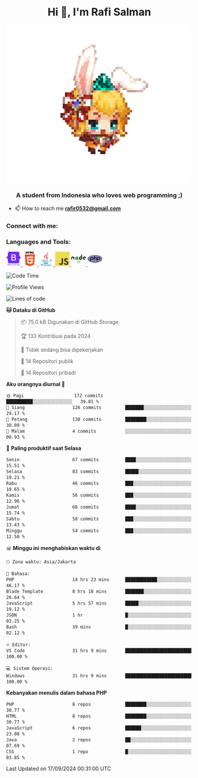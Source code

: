 <h1 align="center">Hi 👋, I'm Rafi Salman</h1>
<img src="img/lp.gif" /> 
<h3 align="center">A student from Indonesia who loves web programming ;)</h3>

- 📫 How to reach me **rafir0532@gmail.com**

<h3 align="left">Connect with me:</h3>
<p align="left">
</p>

<h3 align="left">Languages and Tools:</h3>
<p align="left"> <a href="https://getbootstrap.com" target="_blank" rel="noreferrer"> <img src="https://raw.githubusercontent.com/devicons/devicon/master/icons/bootstrap/bootstrap-plain-wordmark.svg" alt="bootstrap" width="40" height="40"/> </a> <a href="https://www.w3.org/html/" target="_blank" rel="noreferrer"> <img src="https://raw.githubusercontent.com/devicons/devicon/master/icons/html5/html5-original-wordmark.svg" alt="html5" width="40" height="40"/> </a> <a href="https://www.java.com" target="_blank" rel="noreferrer"> <img src="https://raw.githubusercontent.com/devicons/devicon/master/icons/java/java-original.svg" alt="java" width="40" height="40"/> </a> <a href="https://developer.mozilla.org/en-US/docs/Web/JavaScript" target="_blank" rel="noreferrer"> <img src="https://raw.githubusercontent.com/devicons/devicon/master/icons/javascript/javascript-original.svg" alt="javascript" width="40" height="40"/> </a> <a href="https://nodejs.org" target="_blank" rel="noreferrer"> <img src="https://raw.githubusercontent.com/devicons/devicon/master/icons/nodejs/nodejs-original-wordmark.svg" alt="nodejs" width="40" height="40"/> </a> <a href="https://www.php.net" target="_blank" rel="noreferrer"> <img src="https://raw.githubusercontent.com/devicons/devicon/master/icons/php/php-original.svg" alt="php" width="40" height="40"/> </a> </p>

<!--START_SECTION:waka-->
![Code Time](http://img.shields.io/badge/Code%20Time-140%20hrs%2028%20mins-blue)

![Profile Views](http://img.shields.io/badge/Profil%20dilihat-1-blue)

![Lines of code](https://img.shields.io/badge/Sejak%20Hello%20World%20aku%20telah%20menulis-805.0%20thousand%20baris%20kode-blue)

**🐱 Dataku di GitHub** 

> 📦 75.0 kB Digunakan di GitHub Storage 
 > 
> 🏆 133 Kontribusi pada 2024
 > 
> 🚫 Tidak sedang bisa dipekerjakan
 > 
> 📜 14 Repositori publik 
 > 
> 🔑 14 Repositori pribadi 
 > 
**Aku orangnya diurnal 🐤** 

```text
🌞 Pagi                   172 commits         ██████████░░░░░░░░░░░░░░░   39.81 % 
🌆 Siang                  126 commits         ███████░░░░░░░░░░░░░░░░░░   29.17 % 
🌃 Petang                 130 commits         ████████░░░░░░░░░░░░░░░░░   30.09 % 
🌙 Malam                  4 commits           ░░░░░░░░░░░░░░░░░░░░░░░░░   00.93 % 
```
📅 **Paling produktif saat Selasa** 

```text
Senin                    67 commits          ████░░░░░░░░░░░░░░░░░░░░░   15.51 % 
Selasa                   83 commits          █████░░░░░░░░░░░░░░░░░░░░   19.21 % 
Rabu                     46 commits          ███░░░░░░░░░░░░░░░░░░░░░░   10.65 % 
Kamis                    56 commits          ███░░░░░░░░░░░░░░░░░░░░░░   12.96 % 
Jumat                    68 commits          ████░░░░░░░░░░░░░░░░░░░░░   15.74 % 
Sabtu                    58 commits          ███░░░░░░░░░░░░░░░░░░░░░░   13.43 % 
Minggu                   54 commits          ███░░░░░░░░░░░░░░░░░░░░░░   12.50 % 
```


📊 **Minggu ini menghabiskan waktu di** 

```text
🕑︎ Zona waktu: Asia/Jakarta

💬 Bahasa: 
PHP                      14 hrs 23 mins      ████████████░░░░░░░░░░░░░   46.17 % 
Blade Template           8 hrs 18 mins       ███████░░░░░░░░░░░░░░░░░░   26.64 % 
JavaScript               5 hrs 57 mins       █████░░░░░░░░░░░░░░░░░░░░   19.12 % 
JSON                     1 hr                █░░░░░░░░░░░░░░░░░░░░░░░░   03.25 % 
Bash                     39 mins             █░░░░░░░░░░░░░░░░░░░░░░░░   02.12 % 

🔥 Editor: 
VS Code                  31 hrs 9 mins       █████████████████████████   100.00 % 

💻 Sistem Operasi: 
Windows                  31 hrs 9 mins       █████████████████████████   100.00 % 
```

**Kebanyakan menulis dalam bahasa PHP** 

```text
PHP                      8 repos             ████████░░░░░░░░░░░░░░░░░   30.77 % 
HTML                     8 repos             ████████░░░░░░░░░░░░░░░░░   30.77 % 
JavaScript               6 repos             ██████░░░░░░░░░░░░░░░░░░░   23.08 % 
Java                     2 repos             ██░░░░░░░░░░░░░░░░░░░░░░░   07.69 % 
CSS                      1 repo              █░░░░░░░░░░░░░░░░░░░░░░░░   03.85 % 
```




 Last Updated on 17/09/2024 00:31:00 UTC
<!--END_SECTION:waka-->
